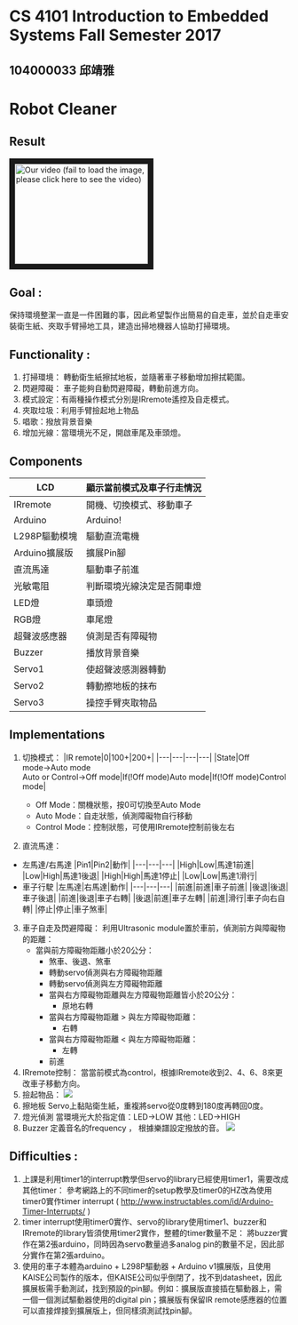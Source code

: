 # CS 4101 Introduction to Embedded Systems Fall Semester 2017
## 104000033 邱靖雅
# Robot Cleaner

## Result
<a href="http://www.youtube.com/watch?feature=player_embedded&v=KeE3YuLyaLM
" target="_blank"><img src="http://img.youtube.com/vi/KeE3YuLyaLM/0.jpg" 
alt="Our video (fail to load the image, please click here to see the video)" width="240" height="180" border="10" /></a>

## Goal : 
保持環境整潔一直是一件困難的事，因此希望製作出簡易的自走車，並於自走車安裝衛生紙、夾取手臂掃地工具，建造出掃地機器人協助打掃環境。
## Functionality : 
1. 打掃環境： 轉動衛生紙擦拭地板，並隨著車子移動增加擦拭範圍。
2. 閃避障礙： 車子能夠自動閃避障礙，轉動前進方向。
3. 模式設定：有兩種操作模式分別是IRremote遙控及自走模式。
4. 夾取垃圾：利用手臂撿起地上物品
5. 唱歌：撥放背景音樂
6. 增加光線：當環境光不足，開啟車尾及車頭燈。

## Components

|LCD|顯示當前模式及車子行走情況|
|---|---|
|IRremote|開機、切換模式、移動車子|
|Arduino|Arduino!|
|L298P驅動模塊|驅動直流電機|
|Arduino擴展版|擴展Pin腳|
|直流馬達|驅動車子前進|
|光敏電阻|判斷環境光線決定是否開車燈|
|LED燈|車頭燈|
|RGB燈|車尾燈|
|超聲波感應器|偵測是否有障礙物|
|Buzzer|播放背景音樂|
|Servo1|使超聲波感測器轉動|
|Servo2|轉動擦地板的抹布|
|Servo3|操控手臂夾取物品|

## Implementations

1. 切換模式：
|IR remote|0|100+|200+|
|---|---|---|---|
|State|Off mode→Auto mode<br>Auto or Control→Off mode|If(!Off mode)Auto mode|If(!Off mode)Control mode|
    
    * Off Mode：關機狀態，按0可切換至Auto Mode
    * Auto Mode：自走狀態，偵測障礙物自行移動
    * Control Mode：控制狀態，可使用IRremote控制前後左右

2. 直流馬達：
* 左馬達/右馬達
|Pin1|Pin2|動作|
|---|---|---|
|High|Low|馬達1前進|
|Low|High|馬達1後退|
|High|High|馬達1停止|
|Low|Low|馬達1滑行|
* 車子行駛
|左馬達|右馬達|動作|
|---|---|---|
|前進|前進|車子前進|
|後退|後退|車子後退|
|前進|後退|車子右轉|
|後退|前進|車子左轉|
|前進|滑行|車子向右自轉|
|停止|停止|車子煞車|
        
3. 車子自走及閃避障礙：
利用Ultrasonic module置於車前，偵測前方與障礙物的距離：
    * 當與前方障礙物距離小於20公分：
        * 煞車、後退、煞車
        * 轉動servo偵測與右方障礙物距離
        * 轉動servo偵測與左方障礙物距離
        * 當與右方障礙物距離與左方障礙物距離皆小於20公分：
            * 原地右轉
        * 當與右方障礙物距離 > 與左方障礙物距離：
            * 右轉
        * 當與右方障礙物距離 < 與左方障礙物距離：
            * 左轉
        * 前進
4.	IRremote控制：
當當前模式為control，根據IRremote收到2、4、6、8來更改車子移動方向。
5. 撿起物品：
![](https://i.imgur.com/bDJch03.png)
6.	擦地板
Servo上黏貼衛生紙，重複將servo從0度轉到180度再轉回0度。
7.	燈光偵測
當環境光大於指定值：LED→LOW
其他：LED→HIGH
8.	Buzzer
定義音名的frequency ，
根據樂譜設定撥放的音。
![](https://i.imgur.com/a2t2HNO.png)

## Difficulties : 
1.	上課是利用timer1的interrupt教學但servo的library已經使用timer1，需要改成其他timer：
參考網路上的不同timer的setup教學及timer0的HZ改為使用timer0實作timer interrupt ( http://www.instructables.com/id/Arduino-Timer-Interrupts/ ) 
2.	timer interrupt使用timer0實作、servo的library使用timer1、buzzer和IRremote的library皆須使用timer2實作，整體的timer數量不足：
將buzzer實作在第2張arduino，同時因為servo數量過多analog pin的數量不足，因此部分實作在第2張arduino。
3.	使用的車子本體為arduino + L298P驅動器 + Arduino v1擴展版，且使用KAISE公司製作的版本，但KAISE公司似乎倒閉了，找不到datasheet，因此擴展板需手動測試，找到預設的pin腳。例如：擴展版直接插在驅動器上，需一個一個測試驅動器使用的digital pin；擴展版有保留IR remote感應器的位置可以直接焊接到擴展版上，但同樣須測試找pin腳。


